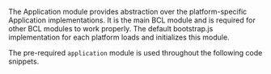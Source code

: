 The Application module provides abstraction over the platform-specific Application implementations. 
It is the main BCL module and is required for other BCL modules to work properly. 
The default bootstrap.js implementation for each platform loads and initializes this module.

The pre-required `application` module is used throughout the following code snippets.

<snippet id='application-import-ts'/>